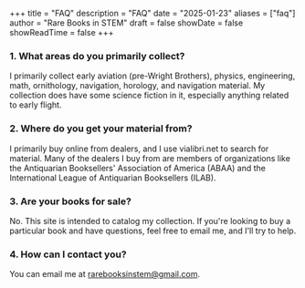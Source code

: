 +++
title = "FAQ"
description = "FAQ"
date = "2025-01-23"
aliases = ["faq"]
author = "Rare Books in STEM"
draft = false
showDate = false
showReadTime = false
+++


### 1. What areas do you primarily collect?

I primarily collect early aviation (pre-Wright Brothers), physics, engineering, math, ornithology, navigation, horology, and navigation material. My collection does have some science fiction in it, especially anything related to early flight.

### 2. Where do you get your material from?

I primarily buy online from dealers, and I use vialibri.net to search for material. Many of the dealers I buy from are members of organizations like the Antiquarian Booksellers' Association of America (ABAA) and the International League of Antiquarian Booksellers (ILAB).

### 3. Are your books for sale?

No. This site is intended to catalog my collection. If you're looking to buy a particular book and have questions, feel free to email me, and I'll try to help.

### 4. How can I contact you?

You can email me at rarebooksinstem@gmail.com.